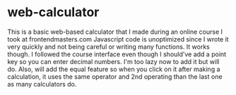 # web-calculator
This is a basic web-based calculator that I made during an online course I took at frontendmasters.com
Javascript code is unoptimized since I wrote it very quickly and not being careful or writing many functions.
It works though. I followed the course interface even though I should've add a point key so you can enter
decimal numbers. I'm too lazy now to add it but will do. Also, will add the equal feature so when you click
on it after making a calculation, it uses the same operator and 2nd operating than the last one as many calculators do.
